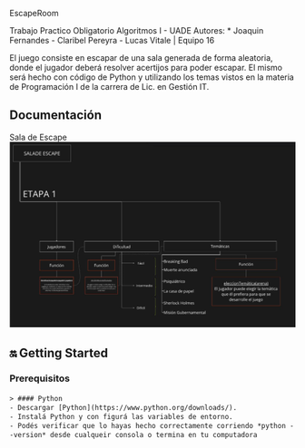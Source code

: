 EscapeRoom

 Trabajo Practico Obligatorio Algoritmos I - UADE
 Autores: * Joaquin Fernandes - Claribel Pereyra - Lucas Vitale | Equipo 16

 El juego consiste en escapar de una sala generada de forma aleatoria, donde el jugador deberá resolver acertijos para poder escapar. El mismo será hecho con código de Python y utilizando los temas vistos en la materia de Programación I de la carrera de Lic. en Gestión IT.

 ## Documentación
 Sala de Escape
![alt text](image.png)

 ## 🔛 Getting Started
 ### Prerequisitos

    > #### Python 
    - Descargar [Python](https://www.python.org/downloads/).
    - Instalá Python y con figurá las variables de entorno.
    - Podés verificar que lo hayas hecho correctamente corriendo *python --version* desde cualqueir consola o termina en tu computadora